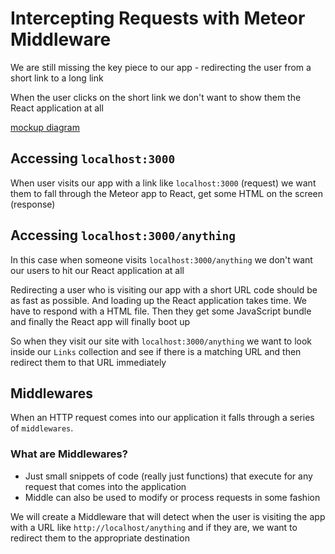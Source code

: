 # Intercepting Requests with Meteor Middleware
We are still missing the key piece to our app - redirecting the user from a short link to a long link

When the user clicks on the short link we don't want to show them the React application at all

[mockup diagram](https://i.imgur.com/dQ9oAji.png)

## Accessing `localhost:3000`

When user visits our app with a link like `localhost:3000` (request) we want them to fall through the Meteor app to React, get some HTML on the screen (response)

## Accessing `localhost:3000/anything`
In this case when someone visits `localhost:3000/anything` we don't want our users to hit our React application at all

Redirecting a user who is visiting our app with a short URL code should be as fast as possible. And loading up the React application takes time. We have to respond with a HTML file. Then they get some JavaScript bundle and finally the React app will finally boot up

So when they visit our site with `localhost:3000/anything` we want to look inside our `Links` collection and see if there is a matching URL and then redirect them to that URL immediately

## Middlewares
When an HTTP request comes into our application it falls through a series of `middlewares`.

### What are Middlewares?
* Just small snippets of code (really just functions) that execute for any request that comes into the application
* Middle can also be used to modify or process requests in some fashion

We will create a Middleware that will detect when the user is visiting the app with a URL like `http://localhost/anything` and if they are, we want to redirect them to the appropriate destination
